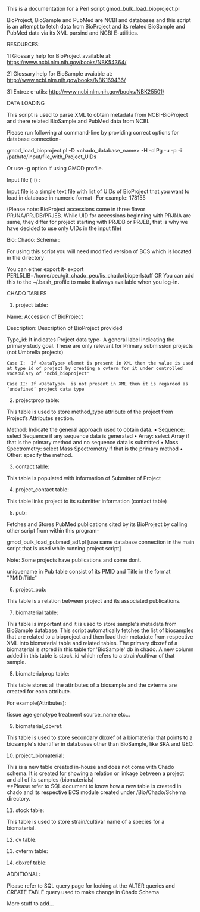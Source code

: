 This is a documentation for a Perl script gmod_bulk_load_bioproject.pl

BioProject, BioSample and PubMed are NCBI and databases and this script is an attempt to fetch data from BioProject and its related BioSample and PubMed data via its XML parsind and NCBI E-utilities.

RESOURCES:

1] Glossary help for BioProject available at: https://www.ncbi.nlm.nih.gov/books/NBK54364/

2] Glossary help for BioSample avaiable at: http://www.ncbi.nlm.nih.gov/books/NBK169436/

3] Entrez e-utils: http://www.ncbi.nlm.nih.gov/books/NBK25501/


DATA LOADING

This script is used to parse XML to obtain metadata from NCBI-BioProject and there related BioSample and PubMed data from NCBI.

Please run following at command-line by providing correct options for database connection-

gmod_load_bioproject.pl -D <chado_database_name> -H <butler> -d Pg -u <user name> -p <password> -i /path/to/input/file_with_Project_UIDs 

Or use -g option if using GMOD profile.

Input file (-i) :

Input file is a simple text file with list of UIDs of BioProject that you want to load in database in numeric format- For example: 178155

(Please note: BioProject accessions come in three flavor PRJNA/PRJDB/PRJEB. While UID for accessions beginning with PRJNA are same, they differ for project starting with PRJDB or PRJEB, that is why we have decided to use only UIDs in the input file)


Bio::Chado::Schema :

For using this script you will need modified version of BCS which is located in the directory 

You can either export it-
export PERL5LIB=/home/peu/git_chado_peu/lis_chado/bioperlstuff
OR
You can add this to the ~/.bash_profile to make it always available when you log-in.


CHADO TABLES

1. project table:

Name: Accession of BioProject

Description: Description of BioProject provided

Type_id:  It indicates Project data type- A general label indicating the primary study goal. These are only relevant for Primary submission projects (not Umbrella projects)

	Case I:  If <DataType> elemet is present in XML then the value is used at type_id of project by creating a cvterm for it under controlled vocabulary of 'ncbi_bioproject'

	Case II: If <DataType>  is not present in XML then it is regarded as ‘undefined’ project data type



2. projectprop table:

This table is used to store method_type attribute of the project from Project’s Attributes section.

Method: Indicate the general approach used to obtain data.
•	Sequence: select Sequence if any sequence data is generated
•	Array: select Array if that is the primary method and no sequence data is submitted
•	Mass Spectrometry: select Mass Spectrometry if that is the primary method
•	Other: specify the method.



3. contact table:

This table is populated with information of Submitter of Project

4. project_contact table:

This table links project to its submitter information (contact table)

5. pub:

Fetches and Stores PubMed publications cited by its BioProject by calling other script from within this program-

gmod_bulk_load_pubmed_adf.pl [use same database connection in the main script that is used while running project script]

Note: Some projects have publications and some dont. 

uniquename in Pub table consist of its PMID and Title in the format "PMID:Title"

6. project_pub:

This table is a relation between project and its associated publications. 

7. biomaterial table:

This table is important and it is used to store sample's metadata from BioSample database. 
This script automatically fetches the list of biosamples that are related to a bioproject and then load their metadate from respective XML into biomaterial table and related tables.
The primary dbxref of a biomaterial is stored in this table for 'BioSample' db in chado. A new column added in this table is stock_id which refers to a strain/cultivar of that sample.


8. biomaterialprop table:

This table stores all the attributes of a biosample and the cvterms are created for each attribute.

For example(Attributes):

tissue
age
genotype
treatment
source_name 
etc...

9. biomaterial_dbxref:

This table is used to store secondary dbxref of a biomaterial that points to a biosample's identifier in databases other than BioSample, like SRA and GEO.

10. project_biomaterial:

This is a new table created in-house and does not come with Chado schema. It is created for showing a relation or linkage between a project and all of its samples (biomaterials)   
**Please refer to SQL document to know how a new table is created in chado and its respective BCS module created under /Bio/Chado/Schema directory.
 
11. stock table:

This table is used to store strain/cultivar name of a species for a biomaterial. 

12. cv table:

13. cvterm table:

14. dbxref table: 

ADDITIONAL:

Please refer to SQL query page for looking at the ALTER queries and CREATE TABLE query used to make change in Chado Schema

More stuff to add...

 




